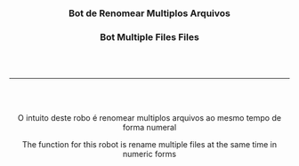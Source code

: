 <!--=====Título - Title=====-->
<div align="center">
  <h3>Bot de Renomear Multiplos Arquivos</h3>
  <h3>Bot Multiple Files Files</h3>
</div>
<br><br>
<hr>
<!--=====Título - Title=====-->

<!--=====Título - Title=====-->
<br><br>
<div align="center">
  <p>O intuito deste robo é renomear multiplos arquivos ao mesmo tempo de forma numeral</p>
  <p>The function for this robot is rename multiple files at the same time in numeric forms</p>
<div align:center>
<!--=====Título - Title=====-->

